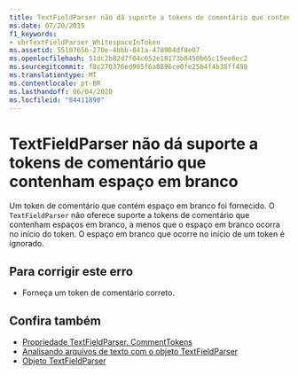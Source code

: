 ```yaml
---
title: TextFieldParser não dá suporte a tokens de comentário que contenham espaço em branco
ms.date: 07/20/2015
f1_keywords:
- vbrTextFieldParser_WhitespaceInToken
ms.assetid: 55107656-270e-4bbb-841a-478904df8e07
ms.openlocfilehash: 51dc2b82d7f04c652e18173b8450b65c15ee6ec2
ms.sourcegitcommit: f8c270376ed905f6a8896ce0fe25b4f4b38ff498
ms.translationtype: MT
ms.contentlocale: pt-BR
ms.lasthandoff: 06/04/2020
ms.locfileid: "84411890"
---
```

# <a name="textfieldparser-does-not-support-comment-tokens-that-contain-white-space"></a>TextFieldParser não dá suporte a tokens de comentário que contenham espaço em branco
Um token de comentário que contém espaço em branco foi fornecido. O `TextFieldParser` não oferece suporte a tokens de comentário que contenham espaços em branco, a menos que o espaço em branco ocorra no início do token. O espaço em branco que ocorre no início de um token é ignorado.  
  
## <a name="to-correct-this-error"></a>Para corrigir este erro  
  
- Forneça um token de comentário correto.  
  
## <a name="see-also"></a>Confira também

- [Propriedade TextFieldParser. CommentTokens](xref:Microsoft.VisualBasic.FileIO.TextFieldParser.CommentTokens%2A)
- [Analisando arquivos de texto com o objeto TextFieldParser](../developing-apps/programming/drives-directories-files/parsing-text-files-with-the-textfieldparser-object.md)
- [Objeto TextFieldParser](../language-reference/objects/textfieldparser-object.md)
